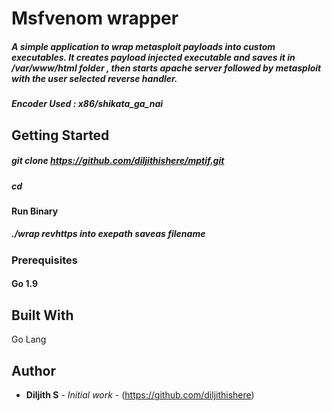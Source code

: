 # Msfvenom wrapper

##### A simple application to wrap metasploit payloads into custom executables. It creates payload injected executable and saves it in /var/www/html folder , then starts apache server followed by metasploit with the user selected reverse handler.
##### Encoder Used : x86/shikata_ga_nai 

## Getting Started

##### git clone https://github.com/diljithishere/mptif.git
##### cd 


#### Run Binary
##### ./wrap revhttps into exepath saveas filename

### Prerequisites

#### Go 1.9

## Built With
Go Lang

## Author

* **Diljith S** - *Initial work* - (https://github.com/diljithishere)
